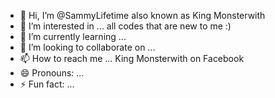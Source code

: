 - 👋 Hi, I’m @SammyLifetime also known as King Monsterwith 
- 👀 I’m interested in ... all codes that are new to me :)
- 🌱 I’m currently learning ...
- 💞️ I’m looking to collaborate on ...
- 📫 How to reach me ... King Monsterwith on Facebook 
- 😄 Pronouns: ...
- ⚡ Fun fact: ...

<!---
SammyLifetime/SammyLifetime is a ✨ special ✨ repository because its `README.md` (this file) appears on your GitHub profile.
You can click the Preview link to take a look at your changes.
--->
